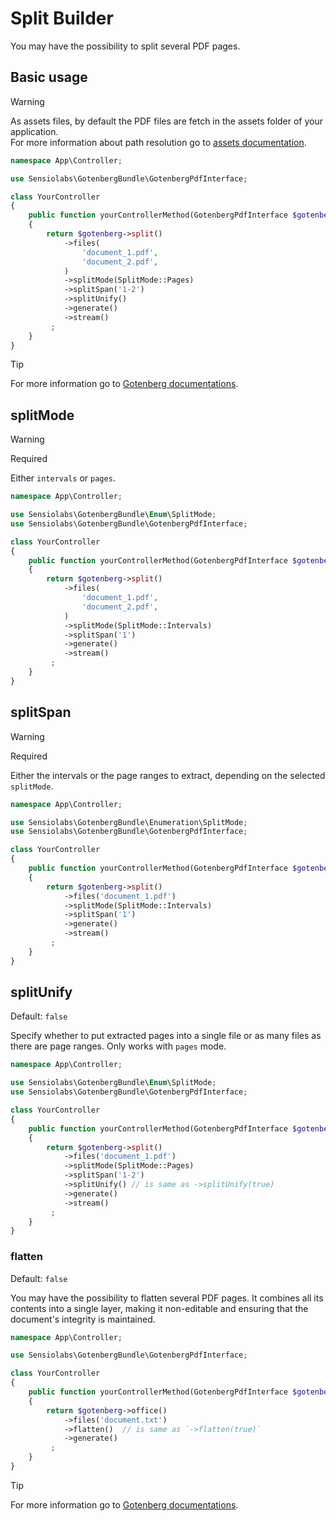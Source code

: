 # Split Builder

You may have the possibility to split several PDF pages.

## Basic usage

> [!WARNING]  
> As assets files, by default the PDF files are fetch in the assets folder of
> your application.  
> For more information about path resolution go to [assets documentation](../assets.md).

```php
namespace App\Controller;

use Sensiolabs\GotenbergBundle\GotenbergPdfInterface;

class YourController
{
    public function yourControllerMethod(GotenbergPdfInterface $gotenberg): Response
    {
        return $gotenberg->split()
            ->files(
                'document_1.pdf',
                'document_2.pdf',
            )
            ->splitMode(SplitMode::Pages)
            ->splitSpan('1-2')
            ->splitUnify()
            ->generate()
            ->stream()
         ;
    }
}
```

> [!TIP]
> For more information go to [Gotenberg documentations](https://gotenberg.dev/docs/routes#split-pdfs-route).

## splitMode

> [!WARNING]
> Required

Either `intervals` or `pages`.

```php
namespace App\Controller;

use Sensiolabs\GotenbergBundle\Enum\SplitMode;
use Sensiolabs\GotenbergBundle\GotenbergPdfInterface;

class YourController
{
    public function yourControllerMethod(GotenbergPdfInterface $gotenberg): Response
    {
        return $gotenberg->split()
            ->files(
                'document_1.pdf',
                'document_2.pdf',
            )
            ->splitMode(SplitMode::Intervals)
            ->splitSpan('1')
            ->generate()
            ->stream()
         ;
    }
}
```

## splitSpan

> [!WARNING]
> Required

Either the intervals or the page ranges to extract, depending on the selected `splitMode`.

```php
namespace App\Controller;

use Sensiolabs\GotenbergBundle\Enumeration\SplitMode;
use Sensiolabs\GotenbergBundle\GotenbergPdfInterface;

class YourController
{
    public function yourControllerMethod(GotenbergPdfInterface $gotenberg): Response
    {
        return $gotenberg->split()
            ->files('document_1.pdf')
            ->splitMode(SplitMode::Intervals)
            ->splitSpan('1')
            ->generate()
            ->stream()
         ;
    }
}
```

## splitUnify

Default: `false`

Specify whether to put extracted pages into a single file or as many files as
there are page ranges. Only works with `pages` mode.

```php
namespace App\Controller;

use Sensiolabs\GotenbergBundle\Enum\SplitMode;
use Sensiolabs\GotenbergBundle\GotenbergPdfInterface;

class YourController
{
    public function yourControllerMethod(GotenbergPdfInterface $gotenberg): Response
    {
        return $gotenberg->split()
            ->files('document_1.pdf')
            ->splitMode(SplitMode::Pages)
            ->splitSpan('1-2')
            ->splitUnify() // is same as ->splitUnify(true)
            ->generate()
            ->stream()
         ;
    }
}
```

### flatten

Default: `false`

You may have the possibility to flatten several PDF pages.
It combines all its contents into a single layer, making it non-editable and
ensuring that the document's integrity is maintained.

```php
namespace App\Controller;

use Sensiolabs\GotenbergBundle\GotenbergPdfInterface;

class YourController
{
    public function yourControllerMethod(GotenbergPdfInterface $gotenberg): Response
    {
        return $gotenberg->office()
            ->files('document.txt')
            ->flatten()  // is same as `->flatten(true)`
            ->generate()
         ;
    }
}
```

> [!TIP]
> For more information go to [Gotenberg documentations](https://gotenberg.dev/docs/routes#flatten-libreoffice).
